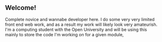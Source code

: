 ## Welcome!

Complete novice and wannabe developer here. I do some very very limited front end web work, and as a result my work will likely look very amateurish. I'm a computing student with the Open University and will be using this mainly to store the code I'm working on for a given module,
